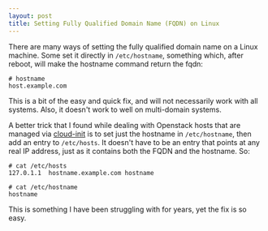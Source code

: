 ```yaml
---
layout: post
title: Setting Fully Qualified Domain Name (FQDN) on Linux
---
```

There are many ways of setting the fully qualified domain name on a Linux machine. Some set it directly in `/etc/hostname`, something which, after reboot, will make the hostname command return the fqdn:

    # hostname
    host.example.com

This is a bit of the easy and quick fix, and will not necessarily work with all systems. Also, it doesn't work to well on multi-domain systems.

A better trick that I found while dealing with Openstack hosts that are managed via [cloud-init](https://cloudinit.readthedocs.io) is to set just the hostname in `/etc/hostname`, then add an entry to `/etc/hosts`. It doesn't have to be an entry that points at any real IP address, just as it contains both the FQDN and the hostname. So:

    # cat /etc/hosts
    127.0.1.1  hostname.example.com hostname
    
    # cat /etc/hostname
    hostname

This is something I have been struggling with for years, yet the fix is so easy. 

